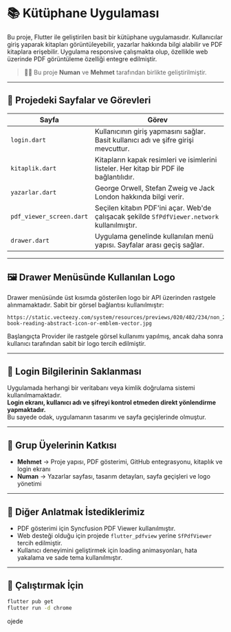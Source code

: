 # 📚 Kütüphane Uygulaması

Bu proje, Flutter ile geliştirilen basit bir kütüphane uygulamasıdır. Kullanıcılar giriş yaparak kitapları görüntüleyebilir, yazarlar hakkında bilgi alabilir ve PDF kitaplara erişebilir. Uygulama responsive çalışmakta olup, özellikle web üzerinde PDF görüntüleme özelliği entegre edilmiştir.

> 🧑‍💻 Bu proje **Numan** ve **Mehmet** tarafından birlikte geliştirilmiştir.

---

## 🧙️ Projedeki Sayfalar ve Görevleri

| Sayfa        | Görev                                                                 |
|--------------|-----------------------------------------------------------------------|
| `login.dart` | Kullanıcının giriş yapmasını sağlar. Basit kullanıcı adı ve şifre girişi mevcuttur. |
| `kitaplik.dart` | Kitapların kapak resimleri ve isimlerini listeler. Her kitap bir PDF ile bağlantılıdır. |
| `yazarlar.dart` | George Orwell, Stefan Zweig ve Jack London hakkında bilgi verir. |
| `pdf_viewer_screen.dart` | Seçilen kitabın PDF'ini açar. Web'de çalışacak şekilde `SfPdfViewer.network` kullanılmıştır. |
| `drawer.dart` | Uygulama genelinde kullanılan menü yapısı. Sayfalar arası geçiş sağlar. |

---

## 🖼 Drawer Menüsünde Kullanılan Logo

Drawer menüsünde üst kısımda gösterilen logo bir API üzerinden rastgele alınmamaktadır. Sabit bir görsel bağlantısı kullanılmıştır:

```
https://static.vecteezy.com/system/resources/previews/020/402/234/non_2x/library-book-reading-abstract-icon-or-emblem-vector.jpg
```

Başlangıçta Provider ile rastgele görsel kullanımı yapılmış, ancak daha sonra kullanıcı tarafından sabit bir logo tercih edilmiştir.

---

## 🔐 Login Bilgilerinin Saklanması

Uygulamada herhangi bir veritabanı veya kimlik doğrulama sistemi kullanılmamaktadır.  
**Login ekranı, kullanıcı adı ve şifreyi kontrol etmeden direkt yönlendirme yapmaktadır.**  
Bu sayede odak, uygulamanın tasarımı ve sayfa geçişlerinde olmuştur.

---

## 🧱 Grup Üyelerinin Katkısı

- **Mehmet** → Proje yapısı, PDF gösterimi, GitHub entegrasyonu, kitaplık ve login ekranı
- **Numan** → Yazarlar sayfası, tasarım detayları, sayfa geçişleri ve logo yönetimi

---

## 📜 Diğer Anlatmak İstediklerimiz

- PDF gösterimi için Syncfusion PDF Viewer kullanılmıştır.
- Web desteği olduğu için projede `flutter_pdfview` yerine `SfPdfViewer` tercih edilmiştir.
- Kullanıcı deneyimini geliştirmek için loading animasyonları, hata yakalama ve sade tema kullanılmıştır.

---

## 🥮 Çalıştırmak İçin

```bash
flutter pub get
flutter run -d chrome
```

ojede 
